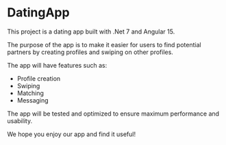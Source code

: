 # DatingApp

This project is a dating app built with .Net 7 and Angular 15. 

The purpose of the app is to make it easier for users to find potential partners by creating profiles and swiping on other profiles. 

The app will have features such as: 

- Profile creation 
- Swiping 
- Matching 
- Messaging 

The app will be tested and optimized to ensure maximum performance and usability. 

We hope you enjoy our app and find it useful!
